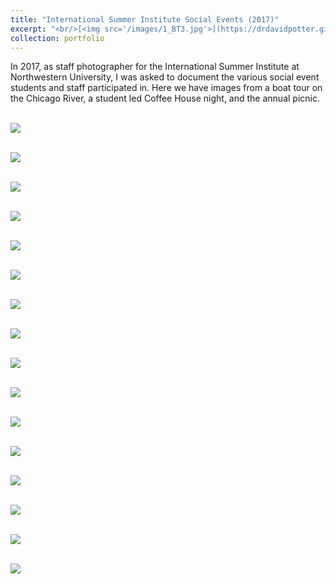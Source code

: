 ```yaml
---
title: "International Summer Institute Social Events (2017)"
excerpt: "<br/>[<img src='/images/1_BT3.jpg'>](https://drdavidpotter.github.io/portfolio/I_SocialEventsISI2017/)"
collection: portfolio
---
```


In 2017, as staff photographer for the International Summer Institute at Northwestern University,  I was asked to document the various social event students and staff participated in. Here we have images from a boat tour on the Chicago River, a student led Coffee House night, and the annual picnic. 

<br/><img src='/images/1_BT3.jpg'>

<br/><img src='/images/2_BT4.jpg'>

<br/><img src='/images/3_BT5.jpg'>

<br/><img src='/images/4_BT6.jpg'>

<br/><img src='/images/A_CH5.jpg'>

<br/><img src='/images/B_CH4.jpg'>

<br/><img src='/images/C_CH6.jpg'>

<br/><img src='/images/D_CH3.jpg'>

<br/><img src='/images/F_CH1.jpg'>

<br/><img src='/images/G_CH2.jpg'>

<br/><img src='/images/P1.jpg'>

<br/><img src='/images/P2.jpg'>

<br/><img src='/images/P5.jpg'>

<br/><img src='/images/P9.jpg'>

<br/><img src='/images/P12.jpg'>

<br/><img src='/images/P14.jpg'>
